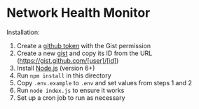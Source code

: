 # Network Health Monitor

Installation:

1. Create a [github token](https://github.com/settings/tokens) with the Gist permission
2. Create a new [gist](https://gist.github.com/) and copy its ID from the URL (https://gist.github.com/[user]/[id])
3. Install [Node.js](https://nodejs.org/en/) (version 6+)
4. Run `npm install` in this directory
5. Copy `.env.example` to `.env` and set values from steps 1 and 2
6. Run `node index.js` to ensure it works
7. Set up a cron job to run as necessary